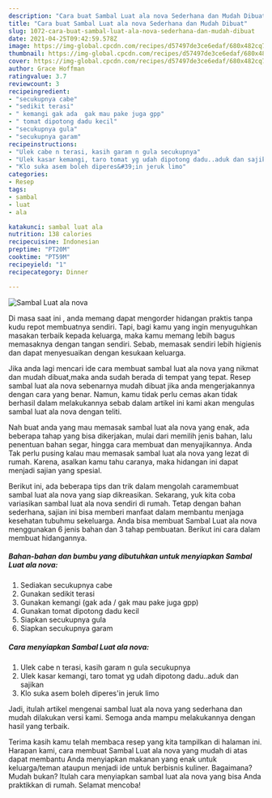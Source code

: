 ```yaml
---
description: "Cara buat Sambal Luat ala nova Sederhana dan Mudah Dibuat"
title: "Cara buat Sambal Luat ala nova Sederhana dan Mudah Dibuat"
slug: 1072-cara-buat-sambal-luat-ala-nova-sederhana-dan-mudah-dibuat
date: 2021-04-25T09:42:59.578Z
image: https://img-global.cpcdn.com/recipes/d57497de3ce6edaf/680x482cq70/sambal-luat-ala-nova-foto-resep-utama.jpg
thumbnail: https://img-global.cpcdn.com/recipes/d57497de3ce6edaf/680x482cq70/sambal-luat-ala-nova-foto-resep-utama.jpg
cover: https://img-global.cpcdn.com/recipes/d57497de3ce6edaf/680x482cq70/sambal-luat-ala-nova-foto-resep-utama.jpg
author: Grace Hoffman
ratingvalue: 3.7
reviewcount: 3
recipeingredient:
- "secukupnya cabe"
- "sedikit terasi"
- " kemangi gak ada  gak mau pake juga gpp"
- " tomat dipotong dadu kecil"
- "secukupnya gula"
- "secukupnya garam"
recipeinstructions:
- "Ulek cabe n terasi, kasih garam n gula secukupnya"
- "Ulek kasar kemangi, taro tomat yg udah dipotong dadu..aduk dan sajikan"
- "Klo suka asem boleh diperes&#39;in jeruk limo"
categories:
- Resep
tags:
- sambal
- luat
- ala

katakunci: sambal luat ala 
nutrition: 138 calories
recipecuisine: Indonesian
preptime: "PT20M"
cooktime: "PT59M"
recipeyield: "1"
recipecategory: Dinner

---
```



![Sambal Luat ala nova](https://img-global.cpcdn.com/recipes/d57497de3ce6edaf/680x482cq70/sambal-luat-ala-nova-foto-resep-utama.jpg)

Di masa  saat ini , anda memang dapat mengorder hidangan praktis tanpa kudu repot membuatnya sendiri. Tapi, bagi kamu yang ingin menyuguhkan masakan terbaik kepada keluarga, maka kamu memang lebih bagus memasaknya dengan tangan sendiri. Sebab, memasak sendiri lebih higienis dan dapat menyesuaikan dengan kesukaan keluarga.

Jika anda lagi mencari ide cara membuat sambal luat ala nova yang nikmat dan mudah dibuat,maka anda sudah berada di tempat yang tepat. Resep sambal luat ala nova  sebenarnya mudah dibuat jika anda mengerjakannya dengan cara yang benar. Namun, kamu tidak perlu cemas akan tidak berhasil dalam melakukannya 
sebab dalam artikel ini kami akan mengulas sambal luat ala nova dengan teliti.  



Nah buat anda yang mau memasak sambal luat ala nova yang enak, ada beberapa tahap yang bisa dikerjakan, mulai dari memilih jenis bahan, lalu penentuan bahan segar, hingga cara membuat dan menyajikannya. Anda Tak perlu pusing kalau mau memasak sambal luat ala nova yang lezat di rumah. Karena, asalkan kamu  tahu caranya, maka hidangan ini dapat menjadi sajian yang spesial.

Berikut ini, ada beberapa tips dan trik dalam mengolah caramembuat sambal luat ala nova yang siap dikreasikan. Sekarang, yuk kita coba variasikan sambal luat ala nova sendiri di rumah. Tetap dengan bahan sederhana, sajian ini bisa memberi manfaat dalam membantu menjaga kesehatan tubuhmu sekeluarga. Anda bisa membuat Sambal Luat ala nova menggunakan 6 jenis bahan dan 3 tahap pembuatan. Berikut ini cara dalam membuat hidangannya.

<!--inarticleads1-->

##### Bahan-bahan dan bumbu yang dibutuhkan untuk menyiapkan Sambal Luat ala nova:

1. Sediakan secukupnya cabe
1. Gunakan sedikit terasi
1. Gunakan  kemangi (gak ada / gak mau pake juga gpp)
1. Gunakan  tomat dipotong dadu kecil
1. Siapkan secukupnya gula
1. Siapkan secukupnya garam




<!--inarticleads2-->

##### Cara menyiapkan Sambal Luat ala nova:

1. Ulek cabe n terasi, kasih garam n gula secukupnya
1. Ulek kasar kemangi, taro tomat yg udah dipotong dadu..aduk dan sajikan
1. Klo suka asem boleh diperes&#39;in jeruk limo




Jadi, itulah artikel mengenai  sambal luat ala nova  yang sederhana dan mudah dilakukan versi kami. Semoga anda mampu melakukannya dengan hasil yang terbaik. 

Terima kasih kamu telah membaca resep yang kita tampilkan di halaman ini. Harapan kami, cara membuat  Sambal Luat ala nova yang mudah di atas dapat membantu Anda menyiapkan makanan yang enak untuk keluarga/teman ataupun menjadi ide untuk berbisnis kuliner. Bagaimana? Mudah bukan? Itulah cara menyiapkan sambal luat ala nova yang bisa Anda praktikkan di rumah. Selamat mencoba!

